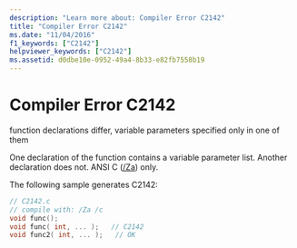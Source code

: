 ```yaml
---
description: "Learn more about: Compiler Error C2142"
title: "Compiler Error C2142"
ms.date: "11/04/2016"
f1_keywords: ["C2142"]
helpviewer_keywords: ["C2142"]
ms.assetid: d0dbe10e-0952-49a4-8b33-e82fb7558b19
---
```

# Compiler Error C2142

function declarations differ, variable parameters specified only in one of them

One declaration of the function contains a variable parameter list. Another declaration does not. ANSI C ([/Za](../../build/reference/za-ze-disable-language-extensions.md)) only.

The following sample generates C2142:

```c
// C2142.c
// compile with: /Za /c
void func();
void func( int, ... );   // C2142
void func2( int, ... );   // OK
```
